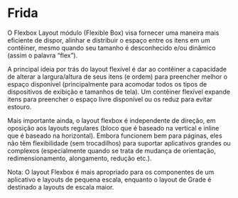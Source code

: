 # Frida

O Flexbox Layout módulo (Flexible Box) visa fornecer uma maneira mais eficiente de dispor, alinhar e distribuir o espaço entre os itens em um contêiner, mesmo quando seu tamanho é desconhecido e/ou dinâmico (assim o palavra “flex”).

A principal ideia por trás do layout flexível é dar ao contêiner a capacidade de alterar a largura/altura de seus itens (e ordem) para preencher melhor o espaço disponível (principalmente para acomodar todos os tipos de dispositivos de exibição e tamanhos de tela). Um contêiner flexível expande itens para preencher o espaço livre disponível ou os reduz para evitar estouro.

Mais importante ainda, o layout flexbox é independente de direção, em oposição aos layouts regulares (bloco que é baseado na vertical e inline que é baseado na horizontal). Embora funcionem bem para páginas, eles não têm flexibilidade (sem trocadilhos) para suportar aplicativos grandes ou complexos (especialmente quando se trata de mudança de orientação, redimensionamento, alongamento, redução etc.).

Nota: O layout Flexbox é mais apropriado para os componentes de um aplicativo e layouts de pequena escala, enquanto o layout de Grade é destinado a layouts de escala maior.
